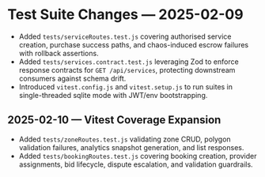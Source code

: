 # Test Suite Changes — 2025-02-09

- Added `tests/serviceRoutes.test.js` covering authorised service creation, purchase success paths, and chaos-induced escrow failures with rollback assertions.
- Added `tests/services.contract.test.js` leveraging Zod to enforce response contracts for `GET /api/services`, protecting downstream consumers against schema drift.
- Introduced `vitest.config.js` and `vitest.setup.js` to run suites in single-threaded sqlite mode with JWT/env bootstrapping.
## 2025-02-10 — Vitest Coverage Expansion
- Added `tests/zoneRoutes.test.js` validating zone CRUD, polygon validation failures, analytics snapshot generation, and list responses.
- Added `tests/bookingRoutes.test.js` covering booking creation, provider assignments, bid lifecycle, dispute escalation, and validation guardrails.
